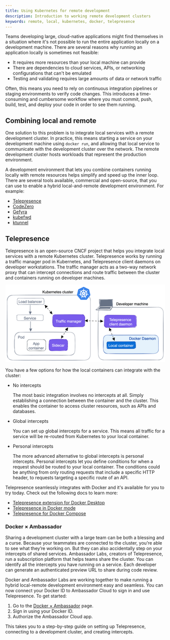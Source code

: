 ```yaml
---
title: Using Kubernetes for remote development
description: Introduction to working remote development clusters
keywords: remote, local, kubernetes, docker, telepresence
---
```


Teams developing large, cloud-native applications might find themselves in a
situation where it's not possible to run the entire application locally on a
development machine. There are several reasons why running an application
locally is sometimes not feasible:

- It requires more resources than your local machine can provide
- There are dependencies to cloud services, APIs, or networking configurations
  that can't be emulated
- Testing and validating requires large amounts of data or network traffic

Often, this means you need to rely on continuous integration pipelines or
staging environments to verify code changes. This introduces a time-consuming
and cumbersome workflow where you must commit, push, build, test, and deploy
your code in order to see them running.

## Combining local and remote

One solution to this problem is to integrate local services with a remote
development cluster. In practice, this means starting a service on your
development machine using `docker run`, and allowing that local service to
communicate with the development cluster over the network. The remote
development cluster hosts workloads that represent the production environment.

A development environment that lets you combine containers running locally with
remote resources helps simplify and speed up the inner loop. There are several
tools available, commercial and open-source, that you can use to enable a hybrid
local-and-remote development environment. For example:

- [Telepresence](https://app.getambassador.io/auth/realms/production/protocol/openid-connect/auth?client_id=docker-docs&response_type=code&redirect_uri=https%3A%2F%2Fapp.getambassador.io&utm_source=docker-docs&utm_medium=dockerwebsite&utm_campaign=Docker%26TP)
- [CodeZero](https://www.codezero.io/)
- [Gefyra](https://gefyra.dev/)
- [kubefwd](https://kubefwd.com/)
- [ktunnel](https://github.com/omrikiei/ktunnel)

## Telepresence

Telepresence is an open-source CNCF project that helps you integrate local
services with a remote Kubernetes cluster. Telepresence works by running a
traffic manager pod in Kubernetes, and Telepresence client daemons on developer
workstations. The traffic manager acts as a two-way network proxy that can
intercept connections and route traffic between the cluster and containers
running on developer machines.

![High-level architecture of Telepresence](./images/telepresence-architecture.png)

You have a few options for how the local containers can integrate with the cluster:

- No intercepts

  The most basic integration involves no intercepts at all. Simply establishing
  a connection between the container and the cluster. This enables the container
  to access cluster resources, such as APIs and databases.

- Global intercepts

  You can set up global intercepts for a service. This means all traffic
  for a service will be re-routed from Kubernetes to your local container.

- Personal intercepts

  The more advanced alternative to global intercepts is personal intercepts.
  Personal intercepts let you define conditions for when a request should be
  routed to your local container. The conditions could be anything from only
  routing requests that include a specific HTTP header, to requests targeting a
  specific route of an API.

Telepresence seamlessly integrates with Docker and it's available for you to try today. Check out the following docs to learn more:

- [Telepresence extension for Docker Desktop](https://www.getambassador.io/docs/telepresence/latest/docker/extension?utm_source=docker-docs&utm_medium=dockerwebsite&utm_campaign=Docker-TP)
- [Telepresence in Docker mode](https://www.getambassador.io/docs/telepresence/latest/docker/cli?utm_source=docker-docs&utm_medium=dockerwebsite&utm_campaign=Docker-TP)
- [Telepresence for Docker Compose](https://www.getambassador.io/docs/telepresence/latest/docker/compose?utm_source=docker-docs&utm_medium=dockerwebsite&utm_campaign=Docker-TP)


### Docker × Ambassador

Sharing a development cluster with a large team can be both a blessing and a
curse. Because your teammates are connected to the cluster, you’re able to see
what they’re working on. But they can also accidentally step on your intercepts
of shared services. Ambassador Labs, creators of Telepresence, run a
subscription platform that helps teams share the cluster. You can identify all
the intercepts you have running on a service. Each developer can generate an
authenticated preview URL to share during code review.

Docker and Ambassador Labs are working together to make running a hybrid
local-remote development environment easy and seamless. You can now connect your
Docker ID to Ambassador Cloud to sign in and use Telepresence. To get started:

1. Go to the
   [Docker × Ambassador](https://app.getambassador.io/auth/realms/production/protocol/openid-connect/auth?client_id=docker-docs&response_type=code&redirect_uri=https%3A%2F%2Fapp.getambassador.io&utm_source=docker-docs&utm_medium=dockerwebsite&utm_campaign=Docker%26TP)
   page.
2. Sign in using your Docker ID.
3. Authorize the Ambassador Cloud app.

This takes you to a step-by-step guide on setting up Telepresence,
connecting to a development cluster, and creating intercepts.